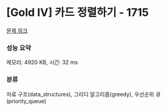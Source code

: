 # [Gold IV] 카드 정렬하기 - 1715 

[문제 링크](https://www.acmicpc.net/problem/1715) 

### 성능 요약

메모리: 4920 KB, 시간: 32 ms

### 분류

자료 구조(data_structures), 그리디 알고리즘(greedy), 우선순위 큐(priority_queue)

